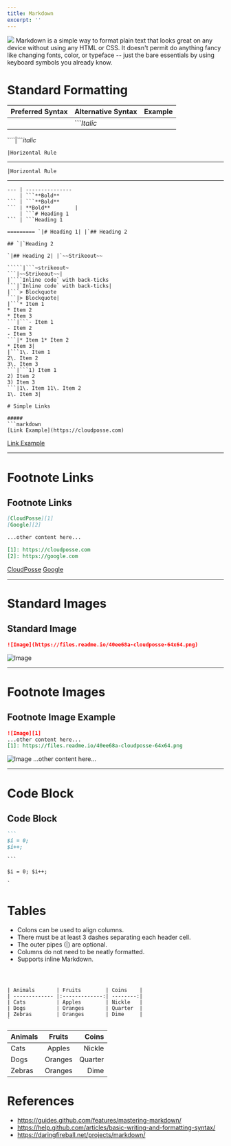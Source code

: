 ```yaml
---
title: Markdown
excerpt: ''
---
```


![](/assets/5a735a9-markdown.png) Markdown is a simple way to format plain text that looks great on any device without using any HTML or CSS. It doesn't permit do anything fancy like changing fonts, color, or typeface -- just the bare essentials by using keyboard symbols you already know.

# Standard Formatting

Preferred Syntax | Alternative Syntax | Example
---------------- | ------------------ | -------
                 | ```_Italic_

````|```_italic_
```|*Italic*|
|Horizontal Rule
````

--------------------------------------------------------------------------------

`|Horizontal Rule`

--------------------------------------------------------------------------------

``` | Horizontal Rule
--- | ---------------
    | ```**Bold**
``` | ```**Bold**
``` | **Bold**        |
    | ```# Heading 1
``` | ```Heading 1

========= `|# Heading 1| |`## Heading 2

## `|`Heading 2

`|## Heading 2| |`~~Strikeout~~

`````|```~strikeout~
```|~~Strikeout~~|
|````Inline code` with back-ticks
```|`Inline code` with back-ticks|
|```> Blockquote
```|> Blockquote|
|```* Item 1
* Item 2
* Item 3
```|```- Item 1
- Item 2
- Item 3
```|* Item 1* Item 2
* Item 3|
|```1\. Item 1
2\. Item 2
3\. Item 3
```|```1) Item 1
2) Item 2
3) Item 3
```|1\. Item 11\. Item 2
1\. Item 3|

# Simple Links

#####
```markdown
[Link Example](https://cloudposse.com)
`````

[Link Example](https://cloudposse.com)

--------------------------------------------------------------------------------

# Footnote Links

## Footnote Links

```markdown
[CloudPosse][1]
[Google][2]

...other content here...

[1]: https://cloudposse.com
[2]: https://google.com
```

[CloudPosse][1] [Google][2]

--------------------------------------------------------------------------------

# Standard Images

## Standard Image

```markdown
![Image](https://files.readme.io/40ee68a-cloudposse-64x64.png)
```

![Image][1]

--------------------------------------------------------------------------------

# Footnote Images

## Footnote Image Example

```markdown
![Image][1]
...other content here...
[1]: https://files.readme.io/40ee68a-cloudposse-64x64.png
```

![Image][1] ...other content here...

--------------------------------------------------------------------------------

# Code Block

## Code Block

````markdown
```
$i = 0;
$i++;
````

````
```

$i = 0; $i++;

`
````

# Tables

- Colons can be used to align columns.
- There must be at least 3 dashes separating each header cell.
- The outer pipes (|) are optional.
- Columns do not need to be neatly formatted.
- Supports inline Markdown.

## #

```text


| Animals       | Fruits        | Coins    |
| ------------- |:-------------:| --------:|
| Cats          | Apples        | Nickle   |
| Dogs          | Oranges       | Quarter  |
| Zebras        | Oranges       | Dime     |
`
```

Animals | Fruits  |   Coins
------- | :-----: | ------:
Cats    | Apples  |  Nickle
Dogs    | Oranges | Quarter
Zebras  | Oranges |    Dime

# References

- <https://guides.github.com/features/mastering-markdown/>
- <https://help.github.com/articles/basic-writing-and-formatting-syntax/>
- <https://daringfireball.net/projects/markdown/>

[1]: https://files.readme.io/40ee68a-cloudposse-64x64.png
[2]: https://google.com
